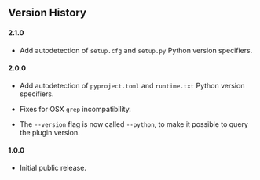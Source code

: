## Version History

#### 2.1.0

* Add autodetection of `setup.cfg` and `setup.py` Python version specifiers.

#### 2.0.0

* Add autodetection of `pyproject.toml` and `runtime.txt` Python version
    specifiers.

* Fixes for OSX `grep` incompatibility.

* The `--version` flag is now called `--python`, to make it possible
    to query the plugin version.

#### 1.0.0

* Initial public release.
